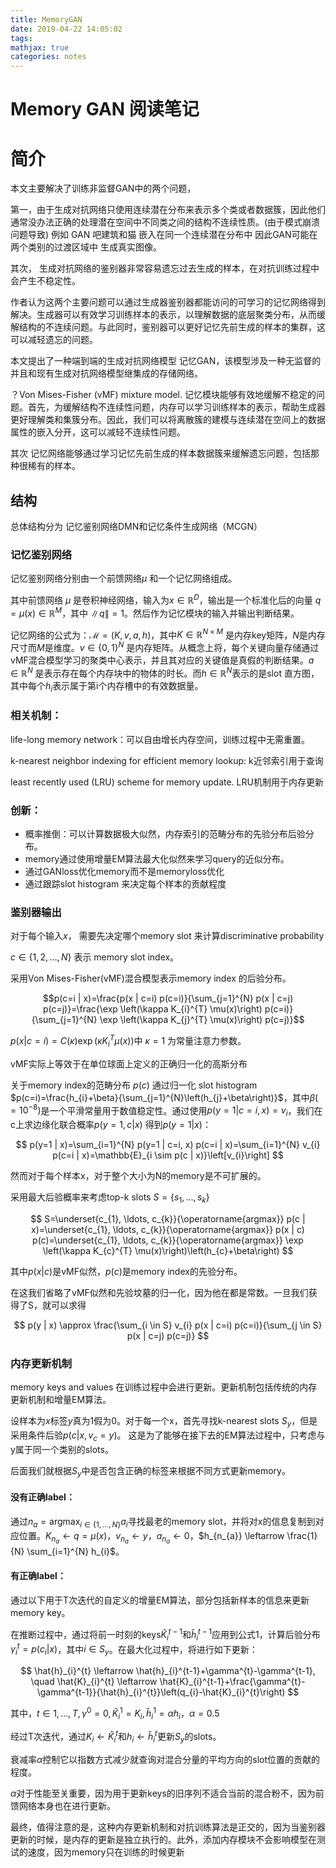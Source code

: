 ```yaml
---
title: MemoryGAN
date: 2019-04-22 14:05:02
tags:
mathjax: true
categories: notes
---
```

# Memory GAN 阅读笔记

# 简介

本文主要解决了训练非监督GAN中的两个问题，

第一，由于生成对抗网络只使用连续潜在分布来表示多个类或者数据簇，因此他们通常没办法正确的处理潜在空间中不同类之间的结构不连续性质。(由于模式崩溃问题导致) 例如 GAN 吧建筑和猫 嵌入在同一个连续潜在分布中 因此GAN可能在两个类别的过渡区域中 生成真实图像。

其次， 生成对抗网络的鉴别器非常容易遗忘过去生成的样本，在对抗训练过程中会产生不稳定性。

作者认为这两个主要问题可以通过生成器鉴别器都能访问的可学习的记忆网络得到解决。生成器可以有效学习训练样本的表示，以理解数据的底层聚类分布，从而缓解结构的不连续问题。与此同时，鉴别器可以更好记忆先前生成的样本的集群，这可以减轻遗忘的问题。

本文提出了一种端到端的生成对抗网络模型 记忆GAN，该模型涉及一种无监督的并且和现有生成对抗网络模型继集成的存储网络。

？Von Mises-Fisher (vMF) mixture model. 
记忆模块能够有效地缓解不稳定的问题。首先，为缓解结构不连续性问题，内存可以学习训练样本的表示，帮助生成器更好理解类和集簇分布。因此，我们可以将离散簇的建模与连续潜在空间上的数据属性的嵌入分开，这可以减轻不连续性问题。

其次 记忆网络能够通过学习记忆先前生成的样本数据簇来缓解遗忘问题，包括那种很稀有的样本。


## 结构

总体结构分为 记忆鉴别网络DMN和记忆条件生成网络（MCGN）

### 记忆鉴别网络

记忆鉴别网络分别由一个前馈网络$\mu$ 和一个记忆网络组成。

其中前馈网络 $\mu$ 是卷积神经网络，输入为$x \in \mathbb{R}^{D}$，输出是一个标准化后的向量 $q=\mu(x) \in \mathbb{R}^{M}$，其中 $\|q\|=1$。然后作为记忆模块的输入并输出判断结果。

记忆网络的公式为：$\mathcal{M}=(K, v, a, h)$，其中$K \in \mathbb{R}^{N \times M}$ 是内存key矩阵，$N$是内存尺寸而$M$是维度。$v \in\{0,1\}^{N}$ 是内存矩阵。从概念上将，每个关键向量存储通过vMF混合模型学习的聚类中心表示，并且其对应的关键值是真假的判断结果。$a \in \mathbb{R}^{N}$ 是表示存在每个内存块中的物体的时长。而$h \in \mathbb{R}^{N}$表示的是slot 直方图，其中每个$h_{i}$表示属于第i个内存槽中的有效数据量。

### 相关机制：

life-long memory network：可以自由增长内存空间，训练过程中无需重置。

k-nearest neighbor indexing for efficient memory lookup:
k近邻索引用于查询

least recently used (LRU) scheme for memory update.
LRU机制用于内存更新

### 创新：

- 概率推倒：可以计算数据极大似然，内存索引的范畴分布的先验分布后验分布。
- memory通过使用增量EM算法最大化似然来学习query的近似分布。
- 通过GANloss优化memory而不是memoryloss优化
- 通过跟踪slot histogram 来决定每个样本的贡献程度

### 鉴别器输出

对于每个输入$x$， 需要先决定哪个memory slot 来计算discriminative probability

$c \in\{1,2, \ldots, N\}$ 表示 memory slot index。

采用Von Mises-Fisher(vMF)混合模型表示memory index 的后验分布。

$$p(c=i | x)=\frac{p(x | c=i) p(c=i)}{\sum_{j=1}^{N} p(x | c=j) p(c=j)}=\frac{\exp \left(\kappa K_{i}^{T} \mu(x)\right) p(c=i)}{\sum_{j=1}^{N} \exp \left(\kappa K_{j}^{T} \mu(x)\right) p(c=j)}$$

$p(x | c=i)=C(\kappa) \exp \left(\kappa K_{i}^{T} \mu(x)\right)$中 $\kappa=1$ 为常量注意力参数。

vMF实际上等效于在单位球面上定义的正确归一化的高斯分布

关于memory index的范畴分布 $p(c)$ 通过归一化 slot histogram $p(c=i)=\frac{h_{i}+\beta}{\sum_{j=1}^{N}\left(h_{j}+\beta\right)}$，其中$\beta\left(=10^{-8}\right)$是一个平滑常量用于数值稳定性。通过使用$p(y=1 | c=i, x)=v_{i}$，我们在c上求边缘化联合概率$p(y=1, c | x)$ 得到$p(y=1 | x)$：

$$
p(y=1 | x)=\sum_{i=1}^{N} p(y=1 | c=i, x) p(c=i | x)=\sum_{i=1}^{N} v_{i} p(c=i | x)=\mathbb{E}_{i \sim p(c | x)}\left[v_{i}\right]
$$

然而对于每个样本x，对于整个大小为N的memory是不可扩展的。

采用最大后验概率来考虑top-k slots $S=\left\{s_{1}, 
\dots, s_{k}\right\}$

$$
S=\underset{c_{1}, \ldots, c_{k}}{\operatorname{argmax}} p(c | x)=\underset{c_{1}, \ldots, c_{k}}{\operatorname{argmax}} p(x | c) p(c)=\underset{c_{1}, \ldots, c_{k}}{\operatorname{argmax}} \exp \left(\kappa K_{c}^{T} \mu(x)\right)\left(h_{c}+\beta\right)
$$

其中$p(x | c)$是vMF似然，$p(c)$是memory index的先验分布。

在这我们省略了vMF似然和先验坟墓的归一化，因为他在都是常数。一旦我们获得了S，就可以求得

$$
p(y | x) \approx \frac{\sum_{i \in S} v_{i} p(x | c=i) p(c=i)}{\sum_{j \in S} p(x | c=j) p(c=j)}
$$

### 内存更新机制

memory keys and values 在训练过程中会进行更新。更新机制包括传统的内存更新机制和增量EM算法。

设样本为$x$标签$y$真为1假为0。对于每一个x，首先寻找k-nearest slots $S_{y}$，但是采用条件后验$p\left(c | x, v_{c}=y\right)$。 这是为了能够在接下去的EM算法过程中，只考虑与y属于同一个类别的slots。

后面我们就根据$S_y$中是否包含正确的标签来根据不同方式更新memory。

#### 没有正确label：

通过$n_{a}=\operatorname{argmax}_{i \in\{1, \ldots, N\}} a_{i}$寻找最老的memory slot，并将对x的信息复制到对应位置。$K_{n_{a}} \leftarrow q=\mu(x)$，$v_{n_{a}} \leftarrow y$，$a_{n_{a}} \leftarrow 0$，$h_{n_{a}} \leftarrow \frac{1}{N} \sum_{i=1}^{N} h_{i}$。

#### 有正确label：

通过以下用于T次迭代的自定义的增量EM算法，部分包括新样本的信息来更新memory key。

在推断过程中，通过将前一时刻的keys$\hat{K}_{i}^{t-1}$和$\hat{h}_{i}^{t-1}$应用到公式1，计算后验分布$\gamma_{i}^{t}=p\left(c_{i} | x\right)$，其中$i \in S_{y}$。在最大化过程中，将进行如下更新：

$$
\hat{h}_{i}^{t} \leftarrow \hat{h}_{i}^{t-1}+\gamma^{t}-\gamma^{t-1}, \quad \hat{K}_{i}^{t} \leftarrow \hat{K}_{i}^{t-1}+\frac{\gamma^{t}-\gamma^{t-1}}{\hat{h}_{i}^{t}}\left(q_{i}-\hat{K}_{i}^{t}\right)
$$

其中，$t \in 1, \ldots, T, \gamma^{0}=0, \hat{K}_{i}^{1}=K_{i}, \hat{h}_{i}^{1}=\alpha h_{i}$，$\alpha=0.5$

经过T次迭代，通过$K_{i} \leftarrow \hat{K}_{i}^{t}$和$h_{i} \leftarrow \hat{h}_{i}^{t}$更新$S_y$的slots。

衰减率$\alpha$控制它以指数方式减少就查询对混合分量的平均方向的slot位置的贡献的程度。

$\alpha$对于性能至关重要，因为用于更新keys的旧序列不适合当前的混合粉不，因为前馈网络本身也在进行更新。

最终，值得注意的是，这种内存更新机制和对抗训练算法是正交的，因为当鉴别器更新的时候，是内存的更新是独立执行的。此外，添加内存模块不会影响模型在测试的速度，因为memory只在训练的时候更新


